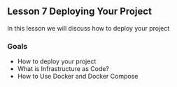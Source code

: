 Lesson 7 Deploying Your Project
---
In this lesson we will discuss how to deploy your project

### Goals
* How to deploy your project
* What is Infrastructure as Code?
* How to Use Docker and Docker Compose